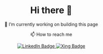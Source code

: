 <div id="header" align="center">
  <h1>Hi there 👋</h1>
  <text>🔭 I’m currently working on building this page</text>
  
  <text> </text>
  
  <text>📫 How to reach me</text>
  <div id="badge">
     <a href="https://www.linkedin.com/in/devangrm">
        <img src="https://img.shields.io/badge/LinkedIn-blue?style=for-the-badge&logo=linkedin&logoColor=white" alt="LinkedIn Badge"/>
      </a>
      <text> </text>
      <a href="https://www.xing.com/profile/DevangRoopesh_Mehta">
        <img src="https://img.shields.io/badge/Xing-green?style=for-the-badge&logo=xing&logoColor=white" alt="Xing Badge"/>
      </a>
      </li>
    </ul>
  </div>
</div>
<!--
**devang1993/devang1993** is a ✨ _special_ ✨ repository because its `README.md` (this file) appears on your GitHub profile.
a cross-platform desktop application

Here are some ideas to get you started:

- 🔭 I’m currently working on ...
- 🌱 I’m currently learning ...
- 👯 I’m looking to collaborate on ...
- 🤔 I’m looking for help with ...
- 💬 Ask me about ...
- 📫 How to reach me: ...
- 😄 Pronouns: ...
- ⚡ Fun fact: ...
-->
